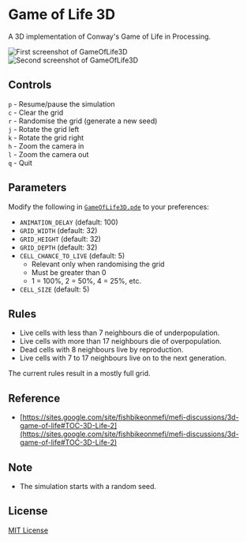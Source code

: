 # Game of Life 3D
A 3D implementation of Conway's Game of Life in Processing.

![First screenshot of GameOfLife3D](https://github.com/adjl/GameOfLife3D/raw/master/img/screenshot0.png)
![Second screenshot of GameOfLife3D](https://github.com/adjl/GameOfLife3D/raw/master/img/screenshot1.png)

## Controls
`p` - Resume/pause the simulation  
`c` - Clear the grid  
`r` - Randomise the grid (generate a new seed)  
`j` - Rotate the grid left  
`k` - Rotate the grid right  
`h` - Zoom the camera in  
`l` - Zoom the camera out  
`q` - Quit

## Parameters
Modify the following in [`GameOfLife3D.pde`](https://github.com/adjl/GameOfLife3D/raw/master/GameOfLife3D.pde) to your preferences:
- `ANIMATION_DELAY` (default: 100)
- `GRID_WIDTH` (default: 32)
- `GRID_HEIGHT` (default: 32)
- `GRID_DEPTH` (default: 32)
- `CELL_CHANCE_TO_LIVE` (default: 5)
  - Relevant only when randomising the grid
  - Must be greater than 0
  - 1 = 100%, 2 = 50%, 4 = 25%, etc.
- `CELL_SIZE` (default: 5)

## Rules
- Live cells with less than 7 neighbours die of underpopulation.
- Live cells with more than 17 neighbours die of overpopulation.
- Dead cells with 8 neighbours live by reproduction.
- Live cells with 7 to 17 neighbours live on to the next generation.

The current rules result in a mostly full grid.

## Reference
- [https://sites.google.com/site/fishbikeonmefi/mefi-discussions/3d-game-of-life#TOC-3D-Life-2](https://sites.google.com/site/fishbikeonmefi/mefi-discussions/3d-game-of-life#TOC-3D-Life-2)

## Note
- The simulation starts with a random seed.

## License
[MIT License](https://github.com/adjl/GameOfLife3D/raw/master/LICENSE)

